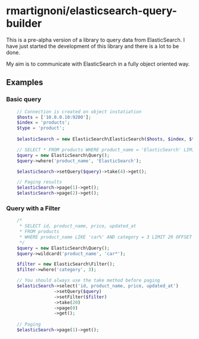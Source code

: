 # rmartignoni/elasticsearch-query-builder

This is a pre-alpha version of a library to query data from ElasticSearch. I have just started the development of this library and there is a lot to be done.

My aim is to communicate with ElasticSearch in a fully object oriented way.
  
## Examples
  
### Basic query  
  
```php
    // Connection is created on object instatiation
    $hosts = ['10.0.0.10:9200'];
    $index = 'products';
    $type = 'product';
    
    $elasticSearch = new ElasticSearch\ElasticSearch($hosts, $index, $type);

    // SELECT * FROM products WHERE product_name = 'ElasticSearch' LIMIT 4
    $query = new ElasticSearch\Query();
    $query->where('product_name', 'ElasticSearch');

    $elasticSearch->setQuery($query)->take(4)->get();

    // Paging results
    $elasticSearch->page(1)->get();
    $elasticSearch->page(2)->get();
```

### Query with a Filter

```php
    /*
     * SELECT id, product_name, price, updated_at 
     * FROM products 
     * WHERE product_name LIKE 'car%' AND category = 3 LIMIT 20 OFFSET 0
     */ 
    $query = new ElasticSearch\Query();
    $query->wildcard('product_name', 'car*');

    $filter = new ElasticSearch\Filter();
    $filter->where('category', 3);

    // You should always use the take method before paging
    $elasticSearch->select('id, product_name, price, updated_at')
                  ->setQuery($query)
                  ->setFilter($filter)
                  ->take(20)
                  ->page(0)
                  ->get();
    
    // Paging
    $elasticSearch->page(1)->get(); 
```
